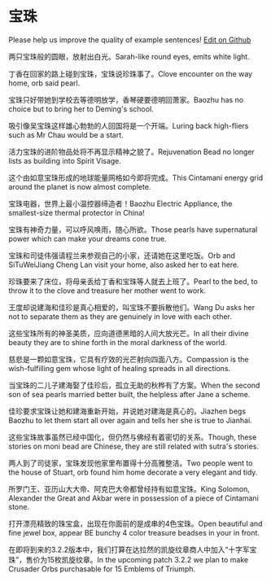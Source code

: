 # 宝珠

Please help us improve the quality of example sentences! [Edit on Github](https://github.com/jiyushe/jiyu-example-sentence-source/blob/main/chinese/baozhu.md)

<p><span class="chinese">两只宝珠般的圆眼，放射出白光。</span><span class="english">Sarah-like round eyes, emits white light.</span></p>

<p><span class="chinese">丁香在回家的路上碰到宝珠，宝珠说珍珠事了。</span><span class="english">Clove encounter on the way home, orb said pearl.</span></p>

<p><span class="chinese">宝珠只好带她到学校去等德明放学，香琴硬要德明回萧家。</span><span class="english">Baozhu has no choice but to bring her to Deming's school.</span></p>

<p><span class="chinese">吸引像吴宝珠这样雄心勃勃的人回国将是一个开端。</span><span class="english">Luring back high-fliers such as Mr Chau would be a start.</span></p>

<p><span class="chinese">活力宝珠的进阶物品处将不再显示精神之貌了。</span><span class="english">Rejuvenation Bead no longer lists as building into Spirit Visage.</span></p>

<p><span class="chinese">这个由如意宝珠形成的地球能量网格如今即将完成。</span><span class="english">This Cintamani energy grid around the planet is now almost complete.</span></p>

<p><span class="chinese">宝珠电器，世界上最小温控器缔造者！</span><span class="english">Baozhu Electric Appliance, the smallest-size thermal protector in China!</span></p>

<p><span class="chinese">宝珠有神奇力量，可以呼风唤雨，随心所欲。</span><span class="english">Those pearls have supernatural power which can make your dreams cone true.</span></p>

<p><span class="chinese">宝珠和司徒伟强请程兰来参观自己的小家，还请她在这里吃饭。</span><span class="english">Orb and SiTuWeiJiang Cheng Lan visit your home, also asked her to eat here.</span></p>

<p><span class="chinese">珍珠要来了床位，将母亲丢给丁香和宝珠等人就去上班了。</span><span class="english">Pearl to the bed, to throw it to the clove and treasure her mother went to work.</span></p>

<p><span class="chinese">王度却说建海和佳珍是真心相爱的，叫宝珠不要拆散他们。</span><span class="english">Wang Du asks her not to separate them as they are genuinely in love with each other.</span></p>

<p><span class="chinese">这些宝珠所有的神圣美质，应向道德黑暗的人间大放光芒。</span><span class="english">In all their divine beauty they are to shine forth in the moral darkness of the world.</span></p>

<p><span class="chinese">慈悲是一颗如意宝珠，它具有疗效的光芒射向四面八方。</span><span class="english">Compassion is the wish-fulfilling gem whose light of healing spreads in all directions.</span></p>

<p><span class="chinese">当宝珠的二儿子建海娶了佳珍后，孤立无助的秋桦有了方案。</span><span class="english">When the second son of sea pearls married better built, the helpless after Jane a scheme.</span></p>

<p><span class="chinese">佳珍要求宝珠让她和建海重新开始，并说她对建海是真心的。</span><span class="english">Jiazhen begs Baozhu to let them start all over again and tells her she is true to Jianhai.</span></p>

<p><span class="chinese">这些宝珠故事虽然已经中国化，但仍然与佛经有着密切的关系。</span><span class="english">Though, these stories on moni bead are Chinese, they are still related with sutra's stories.</span></p>

<p><span class="chinese">两人到了司徒家，宝珠发现他家里布置得十分高雅整洁。</span><span class="english">Two people went to the house of Stuart, orb found him home decorate a very elegant and tidy.</span></p>

<p><span class="chinese">所罗门王、亚历山大大帝、阿克巴大帝都曾经持有如意宝珠。</span><span class="english">King Solomon, Alexander the Great and Akbar were in possession of a piece of Cintamani stone.</span></p>

<p><span class="chinese">打开漂亮精致的珠宝盒，出现在你面前的是成串的4色宝珠。</span><span class="english">Open beautiful and fine jewel box, appear BE bunchy 4 color treasure beadses in your in front.</span></p>

<p><span class="chinese">在即将到来的3.2.2版本中，我们打算在达拉然的凯旋纹章商人中加入“十字军宝珠”，售价为15枚凯旋纹章。</span><span class="english">In the upcoming patch 3.2.2 we plan to make Crusader Orbs purchasable for 15 Emblems of Triumph.</span></p>

